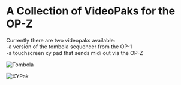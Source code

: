 # A Collection of VideoPaks for the OP-Z

Currently there are two videopaks available:\
-a version of the tombola sequencer from the OP-1\
-a touchscreen xy pad that sends midi out via the OP-Z

![Tombola](https://imgur.com/YKsuOiq)


![XYPak](https://imgur.com/UlNBOzO)
